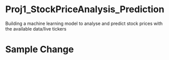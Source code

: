 # Proj1_StockPriceAnalysis_Prediction
Building a machine learning model to analyse and predict stock prices with the available data/live tickers


# Sample Change
